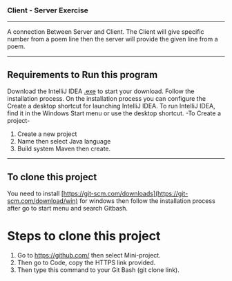 ### Client - Server Exercise
_____________________________________________
A connection Between Server and Client. The Client will give specific number from a poem line then the server will provide the given line from a poem.
_____________________________________________
## Requirements to Run this program

Download the IntelliJ IDEA [.exe](https://www.jetbrains.com/idea/download/?section=windows) to start your download.
Follow the installation process. On the installation process you can configure the Create a desktop shortcut for launching IntelliJ IDEA.
To run IntelliJ IDEA, find it in the Windows Start menu or use the desktop shortcut.
-To Create a project-
1. Create a new project
2. Name then select Java language
3. Build system Maven then create.
_____________________________________________
## To clone this project
You need to install [https://git-scm.com/downloads](https://git-scm.com/download/win) for windows
then follow the installation process after go to start menu and search Gitbash.
# Steps to clone this project
1. Go to https://github.com/ then select Mini-project.
2. Then go to Code, copy the HTTPS link provided.
3. Then type this command to your Git Bash (git clone link).

